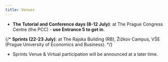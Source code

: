 ```yaml
---
title: Venues
---
```


- **The Tutorial and Conference days (8-12 July)**: at The Prague Congress Centre (the PCC) - **use Entrance 5 to get in**.

{/* **Sprints (22-23 July)**: at The Rajska Building (RB), Žižkov Campus, VŠE (Prague University of Economics and Business). */}

- Sprints Venue & Virtual participation will be announced at a later time.
